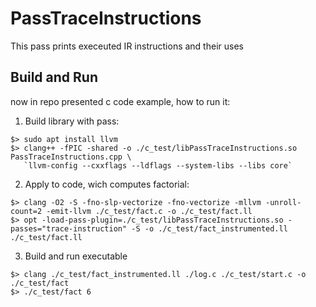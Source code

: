# PassTraceInstructions
This pass prints execeuted IR instructions and their uses
## Build and Run
now in repo presented c code example, how to run it:
1. Build library with pass:
```
$> sudo apt install llvm
$> clang++ -fPIC -shared -o ./c_test/libPassTraceInstructions.so PassTraceInstructions.cpp \
   `llvm-config --cxxflags --ldflags --system-libs --libs core`
```
2. Apply to code, wich computes factorial:
```
$> clang -O2 -S -fno-slp-vectorize -fno-vectorize -mllvm -unroll-count=2 -emit-llvm ./c_test/fact.c -o ./c_test/fact.ll
$> opt -load-pass-plugin=./c_test/libPassTraceInstructions.so -passes="trace-instruction" -S -o ./c_test/fact_instrumented.ll ./c_test/fact.ll
```
3. Build and run executable
```
$> clang ./c_test/fact_instrumented.ll ./log.c ./c_test/start.c -o ./c_test/fact
$> ./c_test/fact 6
```